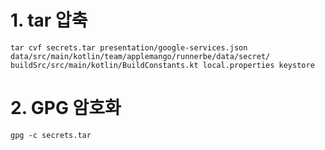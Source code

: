 # 1. tar 압축

```
tar cvf secrets.tar presentation/google-services.json data/src/main/kotlin/team/applemango/runnerbe/data/secret/ buildSrc/src/main/kotlin/BuildConstants.kt local.properties keystore
```

# 2. GPG 암호화

```
gpg -c secrets.tar
```

